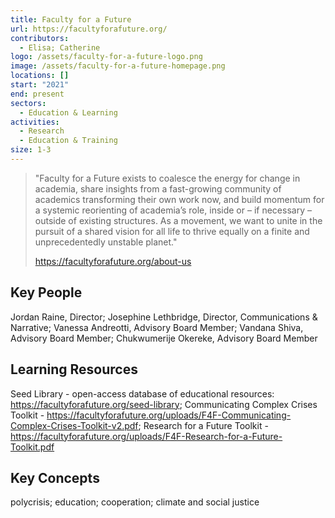 ```yaml
---
title: Faculty for a Future
url: https://facultyforafuture.org/
contributors:
  - Elisa; Catherine
logo: /assets/faculty-for-a-future-logo.png
image: /assets/faculty-for-a-future-homepage.png
locations: []
start: "2021"
end: present
sectors:
  - Education & Learning
activities:
  - Research
  - Education & Training
size: 1-3
---
```

> "Faculty for a Future exists to coalesce the energy for change in academia, share insights from a fast-growing community of academics transforming their own work now, and build momentum for a systemic reorienting of academia’s role, inside or – if necessary – outside of existing structures. As a movement, we want to unite in the pursuit of a shared vision for all life to thrive equally on a finite and unprecedentedly unstable planet."
> 
> https://facultyforafuture.org/about-us

## Key People

Jordan Raine, Director; Josephine Lethbridge, Director, Communications & Narrative; Vanessa Andreotti, Advisory Board Member; Vandana Shiva, Advisory Board Member; Chukwumerije Okereke, Advisory Board Member

## Learning Resources

Seed Library - open-access database of educational resources: https://facultyforafuture.org/seed-library; Communicating Complex Crises Toolkit - https://facultyforafuture.org/uploads/F4F-Communicating-Complex-Crises-Toolkit-v2.pdf; Research for a Future Toolkit - https://facultyforafuture.org/uploads/F4F-Research-for-a-Future-Toolkit.pdf

## Key Concepts

polycrisis; education; cooperation; climate and social justice

